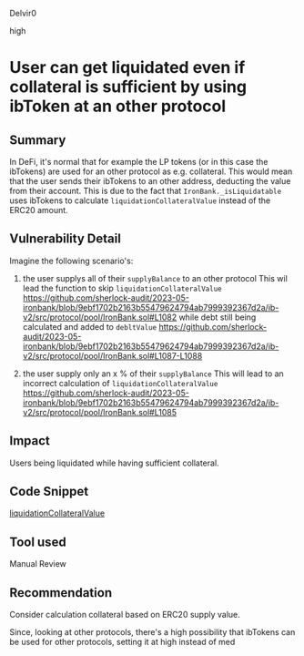 Delvir0

high

# User can get liquidated even if collateral is sufficient by using ibToken at an other protocol

## Summary
In DeFi, it's normal that for example the LP tokens (or in this case the ibTokens) are used for an other protocol as e.g. collateral.
This would mean that the user sends their ibTokens to an other address, deducting the value from their account. 
This is due to the fact that `IronBank._isLiquidatable` uses ibTokens to calculate `liquidationCollateralValue` instead of the ERC20 amount.
## Vulnerability Detail
Imagine the following scenario's:
1. the user supplys all of their `supplyBalance` to an other protocol
This wil lead the function to skip `liquidationCollateralValue` 
https://github.com/sherlock-audit/2023-05-ironbank/blob/9ebf1702b2163b55479624794ab7999392367d2a/ib-v2/src/protocol/pool/IronBank.sol#L1082
while debt still being calculated and added to `debltValue`
https://github.com/sherlock-audit/2023-05-ironbank/blob/9ebf1702b2163b55479624794ab7999392367d2a/ib-v2/src/protocol/pool/IronBank.sol#L1087-L1088

2. the user supply only an x % of their `supplyBalance`
This will lead to an incorrect calculation of  `liquidationCollateralValue`
https://github.com/sherlock-audit/2023-05-ironbank/blob/9ebf1702b2163b55479624794ab7999392367d2a/ib-v2/src/protocol/pool/IronBank.sol#L1085
## Impact
Users being liquidated while having sufficient collateral.
## Code Snippet
[liquidationCollateralValue](https://github.com/sherlock-audit/2023-05-ironbank/blob/9ebf1702b2163b55479624794ab7999392367d2a/ib-v2/src/protocol/pool/IronBank.sol#L1065)
## Tool used

Manual Review

## Recommendation
Consider calculation collateral based on ERC20 supply value.

Since, looking at other protocols, there's a high possibility that ibTokens can be used for other protocols, setting it at high instead of med